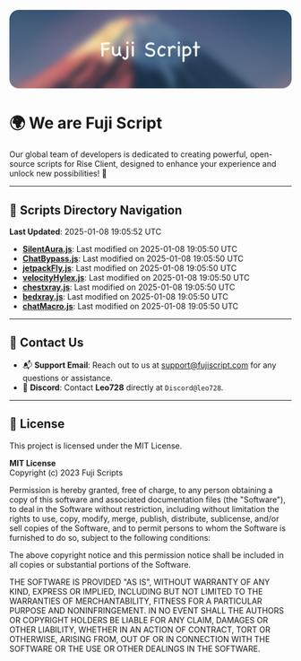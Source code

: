 ![Banner](.github/b.webp)

# 🌍 **We are Fuji Script**

Our global team of developers is dedicated to creating powerful, open-source scripts for Rise Client, designed to enhance your experience and unlock new possibilities! 🌟

---
<!-- SCRIPTS_NAVIGATION_START -->
## 📂 **Scripts Directory Navigation**

**Last Updated**: 2025-01-08 19:05:52 UTC

- **[SilentAura.js](scripts/SilentAura.js)**: Last modified on 2025-01-08 19:05:50 UTC
- **[ChatBypass.js](scripts/ChatBypass.js)**: Last modified on 2025-01-08 19:05:50 UTC
- **[jetpackFly.js](scripts/jetpackFly.js)**: Last modified on 2025-01-08 19:05:50 UTC
- **[velocityHylex.js](scripts/velocityHylex.js)**: Last modified on 2025-01-08 19:05:50 UTC
- **[chestxray.js](scripts/chestxray.js)**: Last modified on 2025-01-08 19:05:50 UTC
- **[bedxray.js](scripts/bedxray.js)**: Last modified on 2025-01-08 19:05:50 UTC
- **[chatMacro.js](scripts/chatMacro.js)**: Last modified on 2025-01-08 19:05:50 UTC

<!-- SCRIPTS_NAVIGATION_END -->

---

## 💬 **Contact Us**  
- 📬 **Support Email**: Reach out to us at [support@fujiscript.com](mailto:support@fujiscript.com) for any questions or assistance.  
- 💬 **Discord**: Contact **Leo728** directly at `Discord@leo728`.

---

## 📜 **License**

This project is licensed under the MIT License.  

**MIT License**  
Copyright (c) 2023 Fuji Scripts  

Permission is hereby granted, free of charge, to any person obtaining a copy of this software and associated documentation files (the "Software"), to deal in the Software without restriction, including without limitation the rights to use, copy, modify, merge, publish, distribute, sublicense, and/or sell copies of the Software, and to permit persons to whom the Software is furnished to do so, subject to the following conditions:  

The above copyright notice and this permission notice shall be included in all copies or substantial portions of the Software.  

THE SOFTWARE IS PROVIDED "AS IS", WITHOUT WARRANTY OF ANY KIND, EXPRESS OR IMPLIED, INCLUDING BUT NOT LIMITED TO THE WARRANTIES OF MERCHANTABILITY, FITNESS FOR A PARTICULAR PURPOSE AND NONINFRINGEMENT. IN NO EVENT SHALL THE AUTHORS OR COPYRIGHT HOLDERS BE LIABLE FOR ANY CLAIM, DAMAGES OR OTHER LIABILITY, WHETHER IN AN ACTION OF CONTRACT, TORT OR OTHERWISE, ARISING FROM, OUT OF OR IN CONNECTION WITH THE SOFTWARE OR THE USE OR OTHER DEALINGS IN THE SOFTWARE.  
